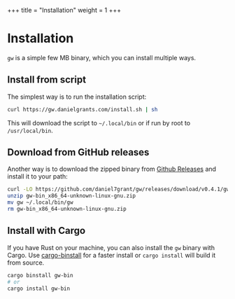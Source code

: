 +++
title = "Installation"
weight = 1
+++

# Installation

`gw` is a simple few MB binary, which you can install multiple ways.

## Install from script

The simplest way is to run the installation script:

```sh
curl https://gw.danielgrants.com/install.sh | sh
```

This will download the script to `~/.local/bin` or if run by root to `/usr/local/bin`.

## Download from GitHub releases

Another way is to download the zipped binary from [Github Releases](https://github.com/daniel7grant/gw/releases) and install it to your path:

```sh
curl -LO https://github.com/daniel7grant/gw/releases/download/v0.4.1/gw-bin_x86_64-unknown-linux-gnu.zip
unzip gw-bin_x86_64-unknown-linux-gnu.zip
mv gw ~/.local/bin/gw
rm gw-bin_x86_64-unknown-linux-gnu.zip
```

## Install with Cargo

If you have Rust on your machine, you can also install the `gw` binary with Cargo. Use [cargo-binstall](https://github.com/cargo-bins/cargo-binstall) for a faster install or `cargo install` will build it from source.

```sh
cargo binstall gw-bin
# or
cargo install gw-bin
```
